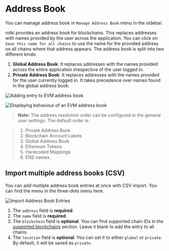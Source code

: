 # Address Book

You can manage address book in `Manage Address Book` menu in the sidebar.

rotki provides an address book for blockchains. This replaces addresses with names provided by the user across the application. You can click on `Save this name for all chains` to use the name for the provided address on all chains where that address appears. The address book is split into two different kinds:

1. **Global Address Book**: It replaces addresses with the names provided across the entire application irrespective of the user logged in.
2. **Private Address Book**: It replaces addresses with the names provided for the user currently logged in. It takes precedence over names found in the global address book.

![Adding entry to EVM address book](/images/add_evm_address_book.png)

![Displaying behaviour of an EVM address book](/images/display_evm_address_book_behaviour.png)

> **Note:** The address resolution order can be configured in the general user settings. The default order is:

> 1. Private Address Book
> 2. Blockchain Account Labels
> 3. Global Address Book
> 4. Ethereum Tokens
> 5. Hardcoded Mappings
> 6. ENS names.

## Import multiple address books (CSV)

You can add multiple address book entries at once with CSV import. You can find the menu in the three-dots menu here.

![Import Address Book Entries](/images/import_addressbook_entries.png)

<CsvTable title="Address Book Entries CSV" csvUrl="/files/address_book_entries.csv" />

1. The `address` field is **required**.
2. The `name` field is **required**.
3. The `blockchain` field is **optional**. You can find supported chain IDs in the [supported blockchains](/usage-guides/accounts-and-balances#blockchain-accounts) section. Leave it blank to add the entry to all chains.
4. The `location` field is **optional**. You can set it to either `global` or `private`. By default, it will be saved as `private`.
